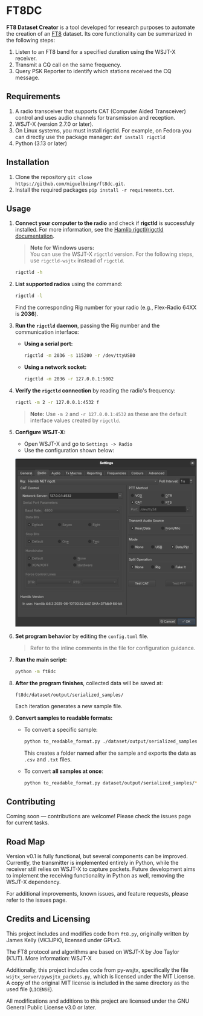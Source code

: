 # FT8DC

**FT8 Dataset Creator** is a tool developed for research purposes to automate the creation of an [FT8](https://en.wikipedia.org/wiki/FT8) dataset. Its core functionality can be summarized in the following steps:

1. Listen to an FT8 band for a specified duration using the WSJT-X receiver.
2. Transmit a CQ call on the same frequency.
3. Query PSK Reporter to identify which stations received the CQ message.

## Requirements
1. A radio transceiver that supports CAT (Computer Aided Transceiver) control and uses audio channels for transmission and reception.
2. WSJT-X (version 2.7.0 or later).
3. On Linux systems, you must install rigctld. For example, on Fedora you can directly use the package manager: `dnf install rigctld`
4. Python (3.13 or later)

## Installation
1. Clone the repository `git clone https://github.com/miguelboing/ft8dc.git`.
2. Install the required packages `pip install -r requirements.txt`.

## Usage

1. **Connect your computer to the radio** and check if **rigctld** is successfuly installed.
   For more information, see the [Hamlib rigctl/rigctld documentation](https://www.piwebcat.g3vpx.net/84rigctlrigctld-documentation.html).

   > **Note for Windows users:**  
   > You can use the WSJT-X `rigctld` version. For the following steps, use `rigctld-wsjtx` instead of `rigctld`.

   ```bash
   rigctld -h
   ```  

2. **List supported radios** using the command:  
   ```bash
   rigctld -l
   ```  
   Find the corresponding Rig number for your radio (e.g., Flex-Radio 64XX is **2036**).

3. **Run the `rigctld` daemon**, passing the Rig number and the communication interface:

   - **Using a serial port:**
     ```bash
     rigctld -m 2036 -s 115200 -r /dev/ttyUSB0
     ```
   - **Using a network socket:**
     ```bash
     rigctld -m 2036 -r 127.0.0.1:5002
     ```

4. **Verify the `rigctld` connection** by reading the radio's frequency:  
   ```bash
   rigctl -m 2 -r 127.0.0.1:4532 f
   ```
   > **Note:** Use `-m 2` and `-r 127.0.0.1:4532` as these are the default interface values created by `rigctld`.

5. **Configure WSJT-X:**

   - Open WSJT-X and go to `Settings -> Radio`
   - Use the configuration shown below:

   ![WSJT-X RIG Configuration](doc/figures/wsjtx_config.png)

6. **Set program behavior** by editing the `config.toml` file.  
   > Refer to the inline comments in the file for configuration guidance.

7. **Run the main script:**
   ```bash
   python -m ft8dc
   ```

8. **After the program finishes**, collected data will be saved at:  
   ```
   ft8dc/dataset/output/serialized_samples/
   ```  
   Each iteration generates a new sample file.

9. **Convert samples to readable formats:**

   - To convert a specific sample:
     ```bash
     python to_readable_format.py ./dataset/output/serialized_samples/sample_name.pkl.gz
     ```
     This creates a folder named after the sample and exports the data as `.csv` and `.txt` files.

   - To convert **all samples at once**:
     ```bash
     python to_readable_format.py dataset/output/serialized_samples/*
     ```

## Contributing
Coming soon — contributions are welcome! Please check the issues page for current tasks.

## Road Map
Version v0.1 is fully functional, but several components can be improved. Currently, the transmitter is implemented entirely in Python, while the receiver still relies on WSJT-X to capture packets. Future development aims to implement the receiving functionality in Python as well, removing the WSJT-X dependency.

For additional improvements, known issues, and feature requests, please refer to the issues page.

## Credits and Licensing

This project includes and modifies code from `ft8.py`, originally written by James Kelly (VK3JPK), licensed under GPLv3.

The FT8 protocol and algorithms are based on WSJT-X by Joe Taylor (K1JT). More information: WSJT-X

Additionally, this project includes code from py-wsjtx, specifically the file `wsjtx_server/pywsjtx_packets.py`, which is licensed under the MIT License. A copy of the original MIT license is included in the same directory as the used file (`LICENSE`).

All modifications and additions to this project are licensed under the GNU General Public License v3.0 or later.

